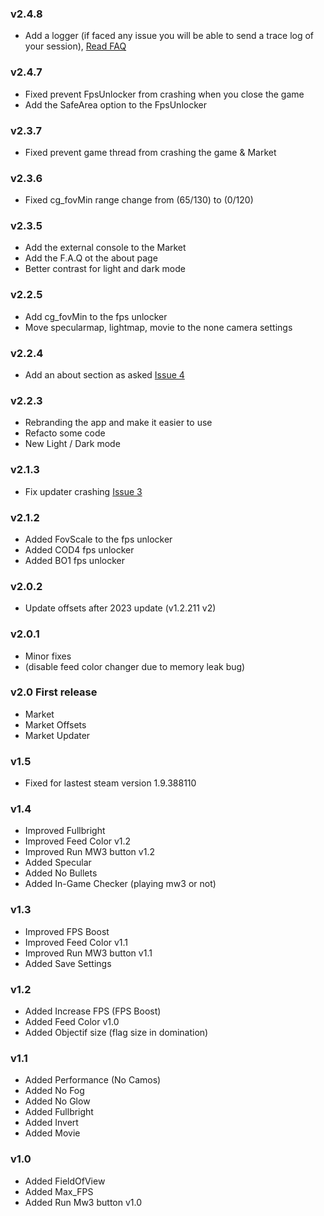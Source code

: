 ### v2.4.8
- Add a logger (if faced any issue you will be able to send a trace log of your session), [Read FAQ](https://github.com/PierroD/Market/blob/main/_readmes/FAQ.md)


### v2.4.7
- Fixed prevent FpsUnlocker from crashing when you close the game
- Add the SafeArea option to the FpsUnlocker

### v2.3.7
- Fixed prevent game thread from crashing the game & Market

### v2.3.6
- Fixed cg_fovMin range change from (65/130) to (0/120)

### v2.3.5
- Add the external console to the Market
- Add the F.A.Q ot the about page
- Better contrast for light and dark mode


### v2.2.5
- Add cg_fovMin to the fps unlocker
- Move specularmap, lightmap, movie to the none camera settings

### v2.2.4
- Add an about section as asked [Issue 4](https://github.com/PierroD/Market/issues/4)

### v2.2.3
- Rebranding the app and make it easier to use
- Refacto some code 
- New Light / Dark mode

### v2.1.3
- Fix updater crashing [Issue 3](https://github.com/PierroD/Market/issues/3)

### v2.1.2
- Added FovScale to the fps unlocker
- Added COD4 fps unlocker
- Added BO1 fps unlocker

### v2.0.2
- Update offsets after 2023 update (v1.2.211 v2)

### v2.0.1

- Minor fixes
- (disable feed color changer due to memory leak bug)

### v2.0 First release

- Market
- Market Offsets
- Market Updater

### v1.5

- Fixed for lastest steam version 1.9.388110

### v1.4

- Improved Fullbright
- Improved Feed Color v1.2
- Improved Run MW3 button v1.2
- Added Specular
- Added No Bullets
- Added In-Game Checker (playing mw3 or not)

### v1.3

- Improved FPS Boost
- Improved Feed Color v1.1
- Improved Run MW3 button v1.1
- Added Save Settings

### v1.2

- Added Increase FPS (FPS Boost)
- Added Feed Color v1.0
- Added Objectif size (flag size in domination)

### v1.1

- Added Performance (No Camos)
- Added No Fog
- Added No Glow
- Added Fullbright
- Added Invert
- Added Movie

### v1.0

- Added FieldOfView
- Added Max_FPS
- Added Run Mw3 button v1.0
